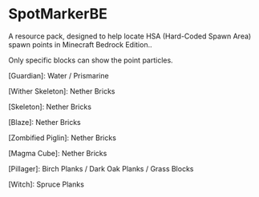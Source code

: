 # SpotMarkerBE

A resource pack, designed to help locate HSA (Hard-Coded Spawn Area) spawn points in Minecraft Bedrock Edition..

Only specific blocks can show the point particles.

[Guardian]: Water / Prismarine

[Wither Skeleton]: Nether Bricks

[Skeleton]: Nether Bricks

[Blaze]: Nether Bricks

[Zombified Piglin]: Nether Bricks

[Magma Cube]: Nether Bricks

[Pillager]: Birch Planks / Dark Oak Planks / Grass Blocks

[Witch]: Spruce Planks
